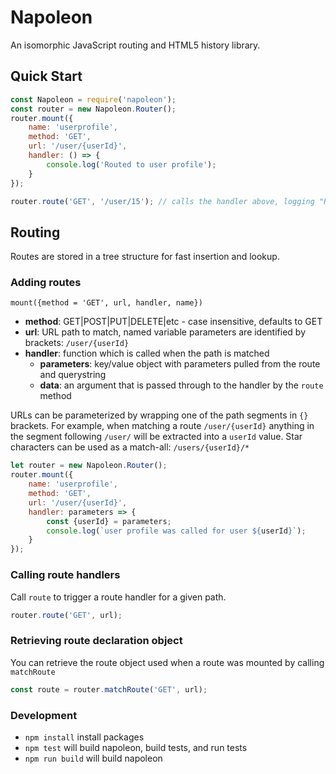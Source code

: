 # Napoleon

An isomorphic JavaScript routing and HTML5 history library.

## Quick Start

```javascript
const Napoleon = require('napoleon');
const router = new Napoleon.Router();
router.mount({
    name: 'userprofile',
    method: 'GET',
    url: '/user/{userId}',
    handler: () => {
        console.log('Routed to user profile');
    }
});

router.route('GET', '/user/15'); // calls the handler above, logging "Routed to user profile" to console
```

## Routing
Routes are stored in a tree structure for fast insertion and lookup.

### Adding routes
`mount({method = 'GET', url, handler, name})`
* **method**: GET|POST|PUT|DELETE|etc - case insensitive, defaults to GET
* **url**: URL path to match, named variable parameters are identified by brackets: `/user/{userId}`
* **handler**: function which is called when the path is matched
    * **parameters**: key/value object with parameters pulled from the route and querystring
    * **data**: an argument that is passed through to the handler by the `route` method

URLs can be parameterized by wrapping one of the path segments in `{}` brackets. For example, when matching a route `/user/{userId}` anything in the segment following `/user/` will be extracted into a `userId` value. Star characters can be used as a match-all: `/users/{userId}/*`

```javascript
let router = new Napoleon.Router();
router.mount({
    name: 'userprofile',
    method: 'GET',
    url: '/user/{userId}',
    handler: parameters => {
        const {userId} = parameters;
        console.log(`user profile was called for user ${userId}`);
    }
});
```

### Calling route handlers
Call `route` to trigger a route handler for a given path.
 
```javascript
router.route('GET', url);
```

### Retrieving route declaration object
You can retrieve the route object used when a route was mounted by calling `matchRoute`

```javascript
const route = router.matchRoute('GET', url);
```

### Development
- `npm install` install packages
- `npm test` will build napoleon, build tests, and run tests
- `npm run build` will build napoleon
